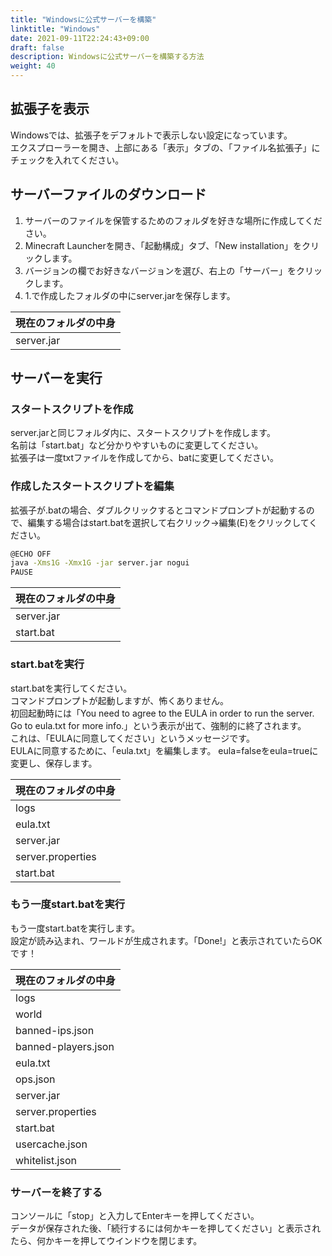 ```yaml
---
title: "Windowsに公式サーバーを構築"
linktitle: "Windows"
date: 2021-09-11T22:24:43+09:00
draft: false
description: Windowsに公式サーバーを構築する方法
weight: 40
---
```


## 拡張子を表示
Windowsでは、拡張子をデフォルトで表示しない設定になっています。  
エクスプローラーを開き、上部にある「表示」タブの、「ファイル名拡張子」にチェックを入れてください。

## サーバーファイルのダウンロード
1. サーバーのファイルを保管するためのフォルダを好きな場所に作成してください。
2. Minecraft Launcherを開き、「起動構成」タブ、「New installation」をクリックします。
3. バージョンの欄でお好きなバージョンを選び、右上の「サーバー」をクリックします。
4. 1.で作成したフォルダの中にserver.jarを保存します。

|現在のフォルダの中身|
|---|
|server.jar|

## サーバーを実行
### スタートスクリプトを作成  
server.jarと同じフォルダ内に、スタートスクリプトを作成します。  
名前は「start.bat」など分かりやすいものに変更してください。  
拡張子は一度txtファイルを作成してから、batに変更してください。
### 作成したスタートスクリプトを編集  
拡張子が.batの場合、ダブルクリックするとコマンドプロンプトが起動するので、編集する場合はstart.batを選択して右クリック→編集(E)をクリックしてください。
```bash
@ECHO OFF
java -Xms1G -Xmx1G -jar server.jar nogui
PAUSE
```

|現在のフォルダの中身|
|---|
|server.jar|
|start.bat|
### start.batを実行  
start.batを実行してください。  
コマンドプロンプトが起動しますが、怖くありません。  
初回起動時には「You need to agree to the EULA in order to run the server. Go to eula.txt for more info.」という表示が出て、強制的に終了されます。  
これは、「EULAに同意してください」というメッセージです。  
EULAに同意するために、「eula.txt」を編集します。
eula=falseをeula=trueに変更し、保存します。

|現在のフォルダの中身|
|---|
|logs|
|eula.txt|
|server.jar|
|server.properties|
|start.bat|
### もう一度start.batを実行
もう一度start.batを実行します。  
設定が読み込まれ、ワールドが生成されます。「Done!」と表示されていたらOKです！

|現在のフォルダの中身|
|---|
|logs|
|world|
|banned-ips.json|
|banned-players.json|
|eula.txt|
|ops.json|
|server.jar|
|server.properties|
|start.bat|
|usercache.json|
|whitelist.json|
### サーバーを終了する
コンソールに「stop」と入力してEnterキーを押してください。  
データが保存された後、「続行するには何かキーを押してください」と表示されたら、何かキーを押してウインドウを閉じます。